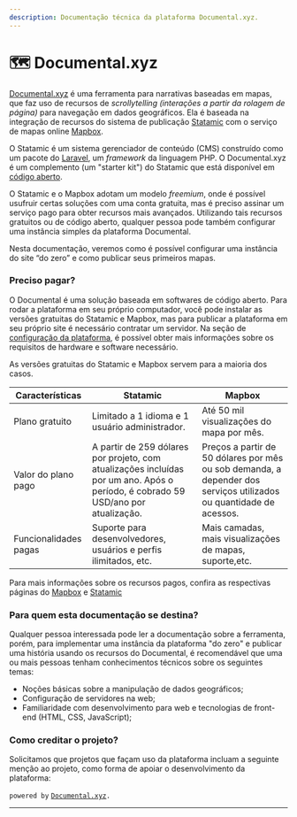 ```yaml
---
description: Documentação técnica da plataforma Documental.xyz.
---
```


# 🗺 Documental.xyz

[Documental.xyz](https://documental.xyz) é uma ferramenta para narrativas baseadas em mapas, que faz uso de recursos de _scrollytelling (interações a partir da rolagem de página)_ para navegação em dados geográficos. Ela é baseada na integração de recursos do sistema de publicação [Statamic](https://statamic.com) com o serviço de mapas online [Mapbox](https://mapbox.com).&#x20;

O Statamic é um sistema gerenciador de conteúdo (CMS) construído como um pacote do [Laravel](https://laravel.com/), um _framework_ da linguagem PHP. O Documental.xyz é um complemento (um "starter kit") do Statamic que está disponível em [código aberto](https://github.com/medialabufrj/documentalxyz).

O Statamic e o Mapbox adotam um modelo _freemium_, onde é possível usufruir certas soluções com uma conta gratuita, mas é preciso assinar um serviço pago para obter recursos mais avançados. Utilizando tais recursos gratuitos ou de código aberto, qualquer pessoa pode também configurar uma instância simples da plataforma Documental.

Nesta documentação, veremos como é possível configurar uma instância do site “do zero” e como publicar seus primeiros mapas.

### Preciso pagar?

O Documental é uma solução baseada em softwares de código aberto. Para rodar a plataforma em seu próprio computador, você pode instalar as versões gratuitas do Statamic e Mapbox, mas para publicar a plataforma em seu próprio site é necessário contratar um servidor. Na seção de [configuração da plataforma](configuracao-da-plataforma.md), é possível obter mais informações sobre os requisitos de hardware e software necessário.

As versões gratuitas do Statamic e Mapbox servem para a maioria dos casos.

| Características       | Statamic                                                                                                                          | Mapbox                                                                                                             |
| --------------------- | --------------------------------------------------------------------------------------------------------------------------------- | ------------------------------------------------------------------------------------------------------------------ |
| Plano gratuito        | Limitado a 1 idioma e 1 usuário administrador.                                                                                    | Até 50 mil visualizações do mapa por mês.                                                                          |
| Valor do plano pago   | A partir de 259 dólares por projeto, com atualizações incluídas por um ano. Após o período, é cobrado 59 USD/ano por atualização. | Preços a partir de 50 dólares por mês ou sob demanda, a depender dos serviços utilizados ou quantidade de acessos. |
| Funcionalidades pagas | Suporte para desenvolvedores, usuários e perfis ilimitados, etc.                                                                  | Mais camadas, mais visualizações de mapas, suporte,etc.                                                            |

Para mais informações sobre os recursos pagos, confira as respectivas páginas do [Mapbox](https://www.mapbox.com/pricing) e [Statamic](https://statamic.com/pricing)

### Para quem esta documentação se destina?

Qualquer pessoa interessada pode ler a documentação sobre a ferramenta, porém, para implementar uma instância da plataforma "do zero" e publicar uma história usando os recursos do Documental, é recomendável que uma ou mais pessoas tenham conhecimentos técnicos sobre os seguintes temas:

* Noções básicas sobre a manipulação de dados geográficos;
* Configuração de servidores na web;
* Familiaridade com desenvolvimento para web e tecnologias de front-end (HTML, CSS, JavaScript);

### Como creditar o projeto?

Solicitamos que projetos que façam uso da plataforma incluam a seguinte menção ao projeto, como forma de apoiar o desenvolvimento da plataforma:

`powered by` [`Documental.xyz`](https://documental.xyz)`.`

****
